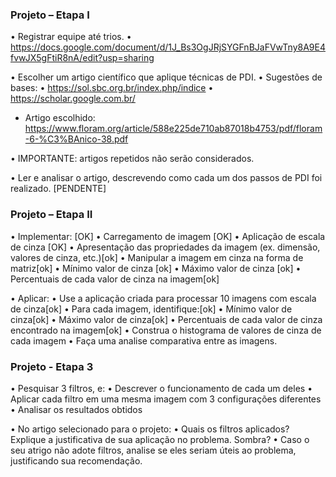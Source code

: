 ### Projeto – Etapa I

• Registrar equipe até trios.
• https://docs.google.com/document/d/1J_Bs3OgJRjSYGFnBJaFVwTny8A9E4fvwJX5gFtiR8nA/edit?usp=sharing

• Escolher um artigo científico que aplique técnicas de PDI.
• Sugestões de bases:
• https://sol.sbc.org.br/index.php/indice
• https://scholar.google.com.br/

- Artigo escolhido: https://www.floram.org/article/588e225de710ab87018b4753/pdf/floram-6-%C3%BAnico-38.pdf

• IMPORTANTE: artigos repetidos não serão considerados.

• Ler e analisar o artigo, descrevendo como cada um dos passos de PDI foi realizado. [PENDENTE]

### Projeto – Etapa II

• Implementar: [OK]
• Carregamento de imagem [OK]
• Aplicação de escala de cinza [OK]
• Apresentação das propriedades da imagem (ex. dimensão, valores de cinza, etc.)[ok]
• Manipular a imagem em cinza na forma de matriz[ok]
• Mínimo valor de cinza [ok]
• Máximo valor de cinza [ok]
• Percentuais de cada valor de cinza na imagem[ok]

• Aplicar:
  • Use a aplicação criada para processar 10 imagens com escala de cinza[ok]
  • Para cada imagem, identifique:[ok]
    • Mínimo valor de cinza[ok]
    • Máximo valor de cinza[ok]
    • Percentuais de cada valor de cinza encontrado na imagem[ok]
    • Construa o histograma de valores de cinza de cada imagem
    • Faça uma analise comparativa entre as imagens.

### Projeto - Etapa 3
• Pesquisar 3 filtros, e:
• Descrever o funcionamento de cada um deles
• Aplicar cada filtro em uma mesma imagem com 3 configurações diferentes
• Analisar os resultados obtidos

• No artigo selecionado para o projeto:
    • Quais os filtros aplicados? Explique a justificativa de sua aplicação no  problema.
Sombra?
    • Caso o seu atrigo não adote filtros, analise se eles seriam úteis ao problema, justificando sua recomendação.